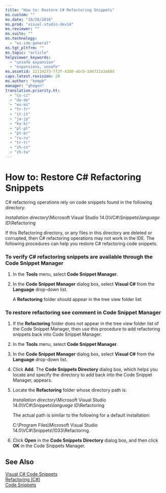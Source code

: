 ```yaml
---
title: "How to: Restore C# Refactoring Snippets"
ms.custom: ""
ms.date: "10/28/2016"
ms.prod: "visual-studio-dev14"
ms.reviewer: ""
ms.suite: ""
ms.technology: 
  - "vs-ide-general"
ms.tgt_pltfrm: ""
ms.topic: "article"
helpviewer_keywords: 
  - "unsafe expansion"
  - "expansions, unsafe"
ms.assetid: 12114273-7f2f-43d0-abcb-2d4711a3a68d
caps.latest.revision: 20
ms.author: "kempb"
manager: "ghogen"
translation.priority.ht: 
  - "cs-cz"
  - "de-de"
  - "es-es"
  - "fr-fr"
  - "it-it"
  - "ja-jp"
  - "ko-kr"
  - "pl-pl"
  - "pt-br"
  - "ru-ru"
  - "tr-tr"
  - "zh-cn"
  - "zh-tw"
---
```

# How to: Restore C# Refactoring Snippets
C# refactoring operations rely on code snippets found in the following directory:  
  
 *Installation directory*\Microsoft Visual Studio 14.0\VC#\Snippets\\*language ID*\Refactoring  
  
 If this Refactoring directory, or any files in this directory are deleted or corrupted, then C# refactoring operations may not work in the IDE. The following procedures can help you restore C# refactoring code snippets.  
  
### To verify C# refactoring snippets are available through the Code Snippet Manager  
  
1.  In the **Tools** menu, select **Code Snippet Manager**.  
  
2.  In the **Code Snippet Manager** dialog box, select **Visual C#** from the **Language** drop-down list.  
  
     A **Refactoring** folder should appear in the tree view folder list.  
  
### To restore refactoring see comment in Code Snippet Manager  
  
1.  If the **Refactoring** folder does not appear in the tree view folder list of the Code Snippet Manager, then use this procedure to add refactoring snippets back into Code Snippet Manager.  
  
2.  In the **Tools** menu, select **Code Snippet Manager**.  
  
3.  In the **Code Snippet Manager** dialog box, select **Visual C#** from the **Language** drop-down list.  
  
4.  Click **Add**. The **Code Snippets Directory** dialog box, which helps you locate and specify the directory to add back into the Code Snippet Manager, appears.  
  
5.  Locate the **Refactoring** folder whose directory path is:  
  
     *Installation directory*\Microsoft Visual Studio 14.0\VC#\Snippets\\*language ID*\Refactoring  
  
     The actual path is similar to the following for a default installation:  
  
     C:\Program Files\Microsoft Visual Studio 14.0\VC#\Snippets\1033\Refactoring.  
  
6.  Click **Open** in the **Code Snippets Directory** dialog box, and then click **OK** in the Code Snippets Manager.  
  
## See Also  
 [Visual C# Code Snippets](../ide/visual-csharp-code-snippets.md)   
 [Refactoring (C#)](../csharp-ide/refactoring-csharp.md)   
 [Code Snippets](../ide/code-snippets.md)